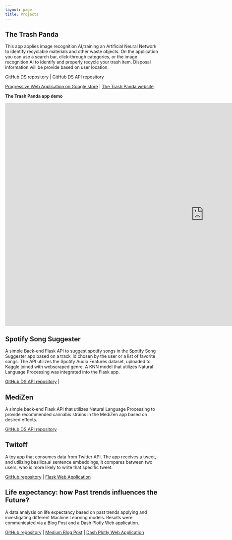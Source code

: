 ```yaml
---
layout: page
title: Projects
---
```



## The Trash Panda

This app applies image recognition AI,training an Artificial Neural Network to identify recyclable materials and other waste objects. 
On the application you can use a search bar, click-through categories, or the image recognition AI to identify and properly recycle your trash item. Disposal information will be provide based on user location.  

<a href="https://github.com/VeraMendes/trashpanda-ds/" target="_blank">GitHub DS repository</a> | <a href="https://github.com/VeraMendes/trashpanda-ds-api" target="_blank">GitHub DS API repository</a>

<a href="https://play.google.com/store/apps/details?id=com.thetrashpanda.twa" target="_blank">Progressive Web Application on Google store</a> | <a href="https://thetrashpanda.com" target="_blank">The Trash Panda website</a>

**The Trash Panda app demo**
<iframe width="1280" height="720" src="https://www.youtube.com/embed/kB3NLykXT6A" frameborder="0" allow="accelerometer; autoplay; encrypted-media; gyroscope; picture-in-picture" allowfullscreen></iframe>


## Spotify Song Suggester

A simple Back-end Flask API to suggest spotify songs in the Spotify Song Suggester app based on a track_id chosen by the user or a list of favorite songs. The API utilizes the Spotify Audio Features dataset, uploaded to Kaggle joined with webscraped genre. A KNN model that utilizes Natural Language Processing was integrated into the Flask app.

<a href="https://github.com/Build-Week-Spotify-Song-Suggester-1/Data-science" target="_blank">GitHub DS API repository</a> |


## MediZen

A simple back-end Flask API that utilizes Natural Language Processing to provide recommended cannabis strains in the MediZen app based on desired effects.

<a href="https://github.com/VeraMendes/medizen_ds_api" target="_blank">GitHub DS API repository</a>


## Twitoff

A toy app that consumes data from Twitter API. The app receives a tweet, and utilizing basilica.ai sentence embeddings, it compares between two users, who is more likely to write that specific tweet.

<a href="https://github.com/VeraMendes/veramendes-twitoff" target="_blank">GitHub repository</a> | <a href="https://veramendes-twitoff.herokuapp.com/" target="_blank">Flask Web Application</a>


## Life expectancy: how Past trends influences the Future?

A data analysis on life expectancy based on past trends applying and investigating different Machine Learning models. Results were communicated via a Blog Post and a Dash Plotly Web application.

<a href="https://github.com/VeraMendes/Life-expectancy-project" target="_blank">GitHub repository</a> | <a href="https://medium.com/@veramendes10/life-expectancy-how-past-trends-influences-the-future-4e0dc2a3c4fd" target="_blank">Medium Blog Post</a> | <a href="https://life-expectancy-project.herokuapp.com/" target="_blank">Dash Plotly Web Application</a>
